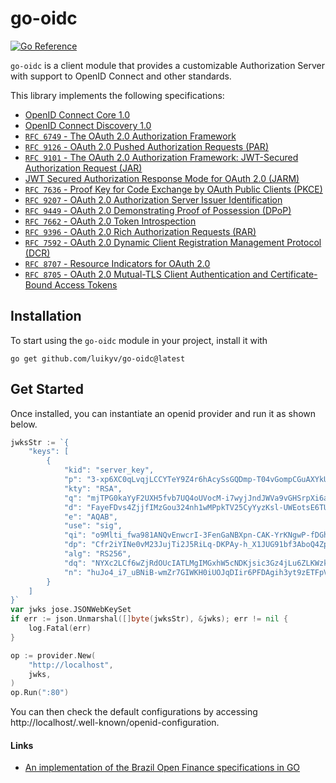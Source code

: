 # go-oidc
[![Go Reference](https://pkg.go.dev/badge/github.com/luikyv/go-oidc.svg)](https://pkg.go.dev/github.com/luikyv/go-oidc)

`go-oidc` is a client module that provides a customizable Authorization Server with support to OpenID Connect and other standards.

This library implements the following specifications:
* [OpenID Connect Core 1.0](https://openid.net/specs/openid-connect-core-1_0.html)
* [OpenID Connect Discovery 1.0](https://openid.net/specs/openid-connect-discovery-1_0.html)
* [`RFC 6749` - The OAuth 2.0 Authorization Framework](https://www.rfc-editor.org/rfc/rfc6749.html)
* [`RFC 9126` - OAuth 2.0 Pushed Authorization Requests (PAR)](https://www.rfc-editor.org/rfc/rfc9126.html)
* [`RFC 9101` - The OAuth 2.0 Authorization Framework: JWT-Secured Authorization Request (JAR)](https://www.rfc-editor.org/rfc/rfc9101.html)
* [JWT Secured Authorization Response Mode for OAuth 2.0 (JARM)](https://openid.net/specs/oauth-v2-jarm.html)
* [`RFC 7636` - Proof Key for Code Exchange by OAuth Public Clients (PKCE)](https://www.rfc-editor.org/rfc/rfc7636.html)
* [`RFC 9207` - OAuth 2.0 Authorization Server Issuer Identification](https://www.rfc-editor.org/rfc/rfc9207.html)
* [`RFC 9449` - OAuth 2.0 Demonstrating Proof of Possession (DPoP)](https://www.rfc-editor.org/rfc/rfc9449.html)
* [`RFC 7662` - OAuth 2.0 Token Introspection](https://www.rfc-editor.org/rfc/rfc7662.html)
* [`RFC 9396` - OAuth 2.0 Rich Authorization Requests (RAR)](https://www.rfc-editor.org/rfc/rfc9396.html)
* [`RFC 7592` - OAuth 2.0 Dynamic Client Registration Management Protocol (DCR)](https://www.rfc-editor.org/rfc/rfc7592)
* [`RFC 8707` - Resource Indicators for OAuth 2.0](https://datatracker.ietf.org/doc/html/rfc8707)
* [`RFC 8705` - OAuth 2.0 Mutual-TLS Client Authentication and Certificate-Bound Access Tokens](https://www.rfc-editor.org/rfc/rfc8705.html)

## Installation
To start using the `go-oidc` module in your project, install it with
```
go get github.com/luikyv/go-oidc@latest
```

## Get Started
Once installed, you can instantiate an openid provider and run it as shown below.
```go
jwksStr := `{
	"keys": [
		{
			"kid": "server_key",
			"p": "3-xp6XC0qLvqjLCCYTeY9Z4r6hAcySsGQDmp-T04vGompCGuAXYkU6iflqEE8J-vGZPghk0YQEdsWYx4H0GQPF_oz4N205N091LAiYUUYy-wIX0rPZ4qKiSdkAaXYNOHvpQMHs-ibi868IBEdvEpvUAHC5Z_zFNcxrTiVK_wuJc",
			"kty": "RSA",
			"q": "mjTPG0kaYyF2UXH5fvb7UQ4oUVocM-i7wyjJndJWVa9vGHSrpXi6aLR-llbfzokiRZPEOCZlCTmK-2oXXLzYEDZCLLigSXq-e3Z71l23c7wmypPaHNoq5XOXOSrEUN8-QLkA3vDthOx_HxNhektBSSeTGsnW_NhgcP5Csov3qQ0",
			"d": "FayeFDvs4ZjjfIMzGou324nh1wMPpkTV25CyYyzKsl-UWEotsE6TUWzDhFDspzJPsQ5Qtwdjms_zaSxnkfz4WTQMwP3QTk6i-6u6Ow73wkJzAZ4mWA-o798oA2EIobMfEg9_sd79DS2bJK5syMsjmJ0pXYrrZSCjaE8OdPNLH9w3ROoXdRqX5QepS0xHzofOYgMVNAOd5sXVmNCPbtgjkPOWSUs-O5WE-0Sqpbkm9mwt89aMRKb8jj1ZBd8t2s12AErBcwR9Pqn-vBwATN_SNxLuspPcZQtR4iKBDTJCDLvlfUVKOp5YSBoanZkldEgkD3sagBUbm242xlhKJ-vwGQ",
			"e": "AQAB",
			"use": "sig",
			"qi": "o9Mlti_fwa981ANQvEnwcrI-3FenGaNBXpn-CAK-YrKNgwP-fDGh9Ok2-c1os5o7H1ARzZisczxn4QrA7_712hwP1BgsO40kOOva36QywfeSgI1WbUJbfb2HEh7fOaZKBirCLc1sXo4kOBeCT4SQ3iSMATDX-y4P1SJkLm1HFlM",
			"dp": "Cfr2iYINe0vM23JujTi2J5RiLq-DKPAy-h_X1JUG91bf3AboQ4ZpfhUQ79zDZJopasFti27aOts0GBWrsPDyJc68iKs6W5nB59gXXsnAq98PQZ7bk4Z-KJyzLR0uGBG1higBFkp42eJfBSMiag67poS5C6osjgXVJ8IeKFojJ4c",
			"alg": "RS256",
			"dq": "NYXc2LCf6wZjRdOUcIATLMgIMGxhW5cNDKjsic3Gz4jLu6ZLKWzk7pCvW0kd91bbwWCPe5m_-dqyJZ9mKncVW1Mp1tHiOH7U_I9cXkQ69323zRpSWy9SMj_TnjD84MELn3VXGwputnNLkCKu876JE3Yb9fFWoH4Nw0pNJiG0vUU",
			"n": "huJo4_i7_uBNiB-wmZr7GIWKH0iUOJqDIir6PFDAgih3yt9zETFpVOn5dngo16VZLM1PTg8vMGOG97TBwPSCi2YGTA2MJTdJQEQ1jETQmkVov_kxR6OmPTZ5XUy-jZ6J9YMkYCKXD7IGIgW5VqkONwF7e8PVUHCc9o4U24F_MHyOv0P3dS9obMqxhr-5pbWHZ3K4ldQzXnpVnS-zV5nTSYa-Yh9lUYK9Qg2eejXPaXWdGFdF7lqtB_Pi6OdUwiDZhnVRBQdLarQHgx8qNU34AOUWvdL77eiqHWGd152_h7I9RObcvPRFbhh-wnx43go78tlgrJyYIMV2oCLs78YOqw"
		}
	]
}`
var jwks jose.JSONWebKeySet
if err := json.Unmarshal([]byte(jwksStr), &jwks); err != nil {
	log.Fatal(err)
}

op := provider.New(
    "http://localhost",
    jwks,
)
op.Run(":80")
```

You can then check the default configurations by accessing http://localhost/.well-known/openid-configuration.

#### Links
- [An implementation of the Brazil Open Finance specifications in GO](https://github.com/luikyv/go-open-finance)
